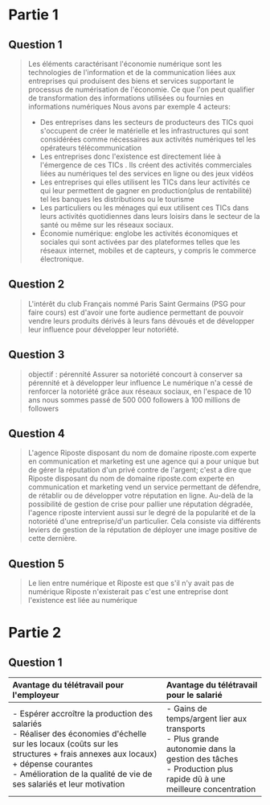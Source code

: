 # Partie 1

## Question 1

> Les éléments caractérisant l'économie numérique sont les technologies de l'information et de la communication liées aux entreprises qui produisent des biens et services supportant le processus de numérisation de l'économie. Ce que l'on peut qualifier de transformation des informations utilisées ou fournies en informations numériques 
Nous avons par exemple 4 acteurs: 
>- Des entreprises dans les secteurs de producteurs des TICs quoi s'occupent de créer le matérielle et les infrastructures qui sont considérées comme nécessaires aux activités numériques tel les opérateurs télécommunication
>- Les entreprises donc l'existence est directement liée à l'émergence de ces TICs . Ils créent des activités commerciales liées au numériques tel des services en ligne ou des jeux vidéos
>- Les entreprises qui elles utilisent les TICs dans leur activités ce qui leur permettent de gagner en production(plus de rentabilité) tel les banques les distributions ou le tourisme
>- Les particuliers ou les ménages qui eux utilisent ces TICs dans leurs activités quotidiennes dans leurs loisirs  dans le secteur de la santé ou même sur les réseaux sociaux.  
>- Économie numérique: englobe les activités économiques et sociales qui sont activées par des plateformes telles que les réseaux internet, mobiles et de capteurs, y compris le commerce électronique.

## Question 2

> L'intérêt du club Français nommé Paris Saint Germains (PSG pour faire cours) est d'avoir une forte audience permettant de pouvoir vendre leurs produits dérivés à leurs fans dévoués et de développer leur influence pour développer leur notoriété.

## Question 3

> objectif : pérennité 
Assurer sa notoriété concourt à conserver sa pérennité et à développer leur influence 
Le numérique n'a cessé de renforcer la notoriété grâce aux réseaux sociaux, en l'espace de 10 ans nous sommes passé de 500 000 followers à 100 millions de followers

## Question 4

> L'agence Riposte disposant du nom de domaine riposte.com experte en communication et marketing est une agence qui a pour unique but de gérer la réputation d'un privé contre de l'argent; c'est a dire que Riposte disposant du nom de domaine riposte.com experte en communication et marketing vend un service permettant de défendre, de rétablir ou de développer votre réputation en ligne. Au-delà de la possibilité de gestion de crise pour pallier une réputation dégradée, l'agence riposte intervient aussi sur le degré de la popularité et de la notoriété d'une entreprise/d'un particulier. Cela consiste via différents leviers de gestion de la réputation de déployer une image positive de cette dernière.

## Question 5

> Le lien entre numérique et Riposte est que s'il n'y avait pas de numérique Riposte n'existerait pas 
c'est une entreprise dont l'existence est liée au numérique

# Partie 2

## Question 1

|Avantage du télétravail pour l'employeur|Avantage du télétravail pour le salarié|
|:-|:-|
|- Espérer accroître la production des salariés<br>- Réaliser des économies d'échelle sur les locaux (coûts sur les structures + frais annexes aux locaux) + dépense courantes<br>- Amélioration de la qualité de vie de ses salariés et leur motivation|- Gains de temps/argent lier aux transports<br>- Plus grande autonomie dans la gestion des tâches<br>- Production plus rapide dû à une meilleure concentration|